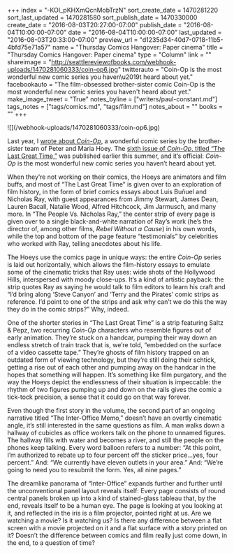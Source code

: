 +++
index = "-KOI_pKHXmQcnMobTrzN"
sort_create_date = 1470281220
sort_last_updated = 1470281580
sort_publish_date = 1470330000
create_date = "2016-08-03T20:27:00-07:00"
publish_date = "2016-08-04T10:00:00-07:00"
date = "2016-08-04T10:00:00-07:00"
last_updated = "2016-08-03T20:33:00-07:00"
preview_url = "d1235d34-40d7-0718-11b5-4bfd75e71a57"
name = "Thursday Comics Hangover: Paper cinema"
title = "Thursday Comics Hangover: Paper cinema"
type = "Column"
link = ""
shareimage = "http://seattlereviewofbooks.com/webhook-uploads/1470281060333/coin-op6.jpg"
twitterauto = "Coin-Op is the most wonderful new comic series you haven\u2019t heard about yet."
facebookauto = "The film-obsessed brother-sister comic Coin-Op is the most wonderful new comic series you haven't heard about yet."
make_image_tweet = "True"
notes_byline = ["writers/paul-constant.md"]
tags_notes = ["tags/comics.md", "tags/film.md"]
notes_about = ""
books = ""
+++
<p class="image">![](/webhook-uploads/1470281060333/coin-op6.jpg)</p>

Last year, I [wrote about *Coin-Op*]( http://www.seattlereviewofbooks.com/reviews/short-run-for-the-long-haul/), a wonderful comic series by the brother-sister team of Peter and Maria Hoey. The [sixth issue of *Coin-Op*, titled “The Last Great Time,”]( http://www.coinopbooks.com/product/coin-op-6/) was published earlier this summer, and it’s official: *Coin-Op* is the most wonderful new comic series you haven’t heard about yet.

When they’re not working on their comics, the Hoeys are animators and film buffs, and most of “The Last Great Time” is given over to an exploration of film history, in the form of brief comics essays about Luis Buñuel and Nicholas Ray, with guest appearances from Jimmy Stewart, James Dean, Lauren Bacall, Natalie Wood, Alfred Hitchcock, Jim Jarmusch, and many more. In “The People Vs. Nicholas Ray,” the center strip of every page is given over to a single black-and-white narration of Ray’s work (he’s the director of, among other films, *Rebel Without a Cause*) in his own words, while the top and bottom of the page feature “testimonials” by celebrities who worked with Ray, telling anecdotes about his life. 

The Hoeys use the comics page in unique ways: the entire *Coin-Op* series is laid out horizontally, which allows the film-history essays to emulate some of the cinematic tricks that Ray uses: wide shots of the Hollywood Hills, interspersed with moody close-ups. It’s a kind of artistic payback: the strip quotes Ray as saying he would talk to film editors to learn his craft and “I’d bring along ‘Steve Canyon’ and ‘Terry and the Pirates’ comic strips as reference. I’d point to one of the strips and ask why can’t we do this the way they do in the comic strips?” Why, indeed.

One of the shorter stories in “The Last Great Time” is a strip featuring Saltz & Pepz, two recurring *Coin-Op* characters who resemble figures out of early animation. They’re stuck on a handcar, pumping their way down an endless stretch of train track that is, we’re told, “embedded on the surface of a video cassette tape.” They’re ghosts of film history trapped on an outdated form of viewing technology, but they’re still doing their schtick, getting a rise out of each other and pumping away on the handcar in the hopes that something will happen. It’s something like film purgatory, and the way the Hoeys depict the endlessness of their situation is impeccable: the rhythm of two figures pumping up and down on the rails gives the comic a tick-tock precision, a sense that it could go on that way forever.

Even though the first story in the volume, the second part of an ongoing narrative titled “The Inter-Office Memo,” doesn’t have an overtly cinematic angle, it’s still interested in the same questions as film. A man walks down a hallway of cubicles as office workers talk on the phone to unnamed figures. The hallway fills with water and becomes a river, and still the people on the phones keep talking. Every word balloon refers to a number: “At this point, I’m authorized to rebate up to four percent off the sticker price…yes, four percent.” And: “We currently have eleven outlets in your area.” And: “We’re going to need you to resubmit the form. Yes, all nine pages.”

The dreamlike panorama of “Inter-Office” expands further and further until the unconventional panel layout reveals itself: Every page consists of round central panels broken up into a kind of stained-glass tableau that, by the end, reveals itself to be a human eye. The page is looking at you looking at it, and reflected in the iris is a film projector, pointed right at us. Are we watching a movie? Is it watching us? Is there any difference between a flat screen with a movie projected on it and a flat surface with a story printed on it? Doesn’t the difference between comics and film really just come down, in the end, to a question of time?
